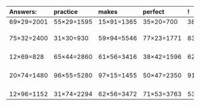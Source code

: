 | Answers: | practice | makes | perfect | ! |
| :--- | :--- | :--- | :--- | :--- |
| 69×29=2001 | 55×29=1595 | 15×91=1365 | 35×20=700 | 38×41=1558 | 
|   |   |   |   |   | 
|   |   |   |   |   | 
|   |   |   |   |   | 
| 75×32=2400 | 31×30=930 | 59×94=5546 | 77×23=1771 | 83×42=3486 | 
|   |   |   |   |   | 
|   |   |   |   |   | 
|   |   |   |   |   | 
|   |   |   |   |   | 
| 12×69=828 | 65×44=2860 | 61×56=3416 | 38×42=1596 | 62×49=3038 | 
|   |   |   |   |   | 
|   |   |   |   |   | 
|   |   |   |   |   | 
|   |   |   |   |   | 
| 20×74=1480 | 96×55=5280 | 97×15=1455 | 50×47=2350 | 91×29=2639 | 
|   |   |   |   |   | 
|   |   |   |   |   | 
|   |   |   |   |   | 
|   |   |   |   |   | 
| 12×96=1152 | 31×74=2294 | 62×56=3472 | 71×53=3763 | 53×39=2067 | 
